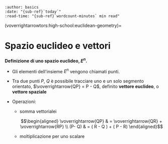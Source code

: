 ```{article-info}
:author: basics
:date: "{sub-ref}`today`"
:read-time: "{sub-ref}`wordcount-minutes` min read"
```

(voverrightarrowtors:high-school:euclidean-geometry)=
# Spazio euclideo e vettori

**Definizione di uno spazio euclideo, $E^n$.**

- Gli elementi dell'insieme $E^n$ vengono chiamati punti.
- Tra due punti $P$, $Q$ è possibile tracciare uno e un solo segmento orientato, $\voverrightarrow{QP} = P - Q$, definito **vettore euclideo**, o **vettore spaziale**

- Operazioni:
  - somma vettorialei

    $$\begin{aligned}
      \voverrightarrow{QP} & = \voverrightarrow{QR} + \voverrightarrow{RP} \\
     (P- Q) & = ( R - Q ) + ( P - R)
    \end{aligned}$$

  - moltiplicazione per uno scalare





